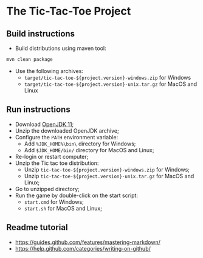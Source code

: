 # The Tic-Tac-Toe Project

## Build instructions

- Build distributions using maven tool:

```bash
mvn clean package
```

- Use the following archives:
    - `target/tic-tac-toe-${project.version}-windows.zip` for Windows
    - `target/tic-tac-toe-${project.version}-unix.tar.gz` for MacOS and Linux

## Run instructions

- Download [OpenJDK 11](https://jdk.java.net/11/);
- Unzip the downloaded OpenJDK archive;
- Configure the `PATH` environment variable:
    - Add `%JDK_HOME%\bin\` directory for Windows;
    - Add `$JDK_HOME/bin/` directory for MacOS and Linux;
- Re-login or restart computer;
- Unzip the Tic tac toe distribution:
    - Unzip `tic-tac-toe-${project.version}-windows.zip` for Windows;
    - Unzip `tic-tac-toe-${project.version}-unix.tar.gz` for MacOS and Linux;
- Go to unzipped directory;
- Run the game by double-click on the start script:
    - `start.cmd` for Windows;
    - `start.sh` for MacOS and Linux;

## Readme tutorial

- https://guides.github.com/features/mastering-markdown/
- https://help.github.com/categories/writing-on-github/